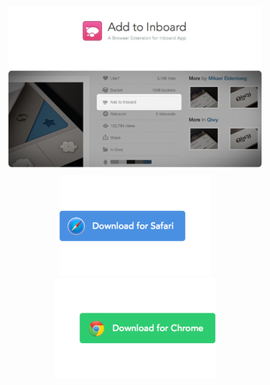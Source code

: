 ![readme.jpg](readme.jpg)

<p align="center">
    <a href="https://github.com/RayPS/Add-to-Inboard/blob/master/Add%20to%20Inboard.safariextz?raw=true" style="display: inline-block">
       <img src="safari.png" alt="Download for Safari">
    </a>
        <a href="https://chrome.google.com/webstore/detail/add-to-inboard/bpkpncdpheefokdmkcbgngijngcnkchg" style="display: inline-block">
       <img src="chrome.png" alt="Download for Chrome">
    </a>
</p>
